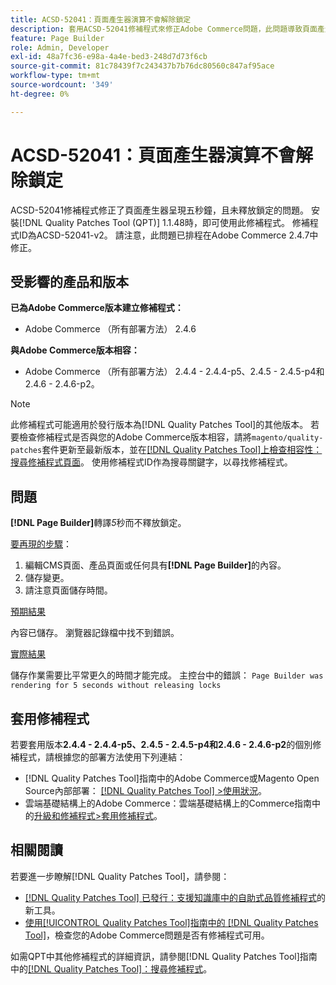 ```yaml
---
title: ACSD-52041：頁面產生器演算不會解除鎖定
description: 套用ACSD-52041修補程式來修正Adobe Commerce問題，此問題導致頁面產生器呈現五秒鐘，且未釋放鎖定。
feature: Page Builder
role: Admin, Developer
exl-id: 48a7fc36-e98a-4a4e-bed3-248d7d73f6cb
source-git-commit: 81c78439f7c243437b7b76dc80560c847af95ace
workflow-type: tm+mt
source-wordcount: '349'
ht-degree: 0%

---
```


# ACSD-52041：頁面產生器演算不會解除鎖定

ACSD-52041修補程式修正了頁面產生器呈現五秒鐘，且未釋放鎖定的問題。 安裝[!DNL Quality Patches Tool (QPT)] 1.1.48時，即可使用此修補程式。 修補程式ID為ACSD-52041-v2。 請注意，此問題已排程在Adobe Commerce 2.4.7中修正。

## 受影響的產品和版本

**已為Adobe Commerce版本建立修補程式：**

* Adobe Commerce （所有部署方法） 2.4.6

**與Adobe Commerce版本相容：**

* Adobe Commerce （所有部署方法） 2.4.4 - 2.4.4-p5、2.4.5 - 2.4.5-p4和2.4.6 - 2.4.6-p2。



>[!NOTE]
>
>此修補程式可能適用於發行版本為[!DNL Quality Patches Tool]的其他版本。 若要檢查修補程式是否與您的Adobe Commerce版本相容，請將`magento/quality-patches`套件更新至最新版本，並在[[!DNL Quality Patches Tool]上檢查相容性：搜尋修補程式頁面](https://experienceleague.adobe.com/tools/commerce-quality-patches/index.html)。 使用修補程式ID作為搜尋關鍵字，以尋找修補程式。


## 問題

**[!DNL Page Builder]**&#x200B;轉譯&#x200B;*5*&#x200B;秒而不釋放鎖定。

<u>要再現的步驟</u>：

1. 編輯CMS頁面、產品頁面或任何具有&#x200B;**[!DNL Page Builder]**&#x200B;的內容。
1. 儲存變更。
1. 請注意頁面儲存時間。

<u>預期結果</u>

內容已儲存。 瀏覽器記錄檔中找不到錯誤。

<u>實際結果</u>

儲存作業需要比平常更久的時間才能完成。
主控台中的錯誤： ``Page Builder was rendering for 5 seconds without releasing locks``

## 套用修補程式

若要套用版本&#x200B;**2.4.4 - 2.4.4-p5、2.4.5 - 2.4.5-p4和2.4.6 - 2.4.6-p2**&#x200B;的個別修補程式，請根據您的部署方法使用下列連結：

* [!DNL Quality Patches Tool]指南中的Adobe Commerce或Magento Open Source內部部署： [[!DNL Quality Patches Tool] >使用狀況](</help/tools/quality-patches-tool/usage.md>)。
* 雲端基礎結構上的Adobe Commerce：雲端基礎結構上的Commerce指南中的[升級和修補程式>套用修補程式](https://experienceleague.adobe.com/docs/commerce-cloud-service/user-guide/develop/upgrade/apply-patches.html)。

## 相關閱讀

若要進一步瞭解[!DNL Quality Patches Tool]，請參閱：

* [[!DNL Quality Patches Tool] 已發行：支援知識庫中的自助式品質修補程式](https://experienceleague.adobe.com/en/docs/commerce-knowledge-base/kb/announcements/commerce-announcements/magento-quality-patches-released-new-tool-to-self-serve-quality-patches)的新工具。
* [使用[!UICONTROL Quality Patches Tool]指南中的 [!DNL Quality Patches Tool]](/help/tools/quality-patches-tool/patches-available-in-qpt/check-patch-for-magento-issue-with-magento-quality-patches.md)，檢查您的Adobe Commerce問題是否有修補程式可用。


如需QPT中其他修補程式的詳細資訊，請參閱[!DNL Quality Patches Tool]指南中的[[!DNL Quality Patches Tool]：搜尋修補程式](<https://experienceleague.adobe.com/tools/commerce-quality-patches/index.html>)。
